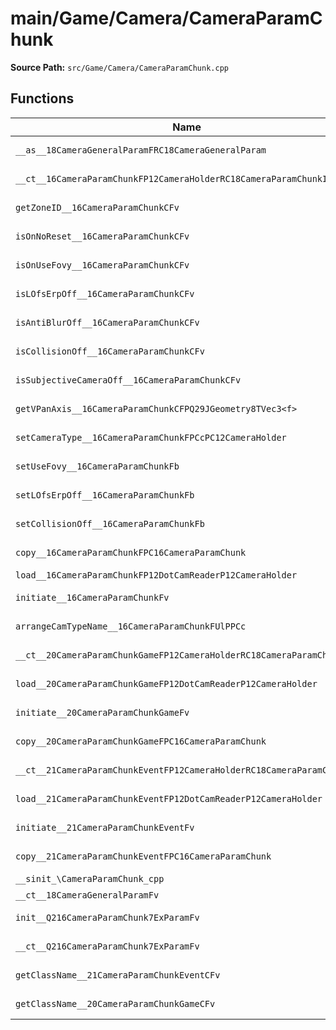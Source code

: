 # main/Game/Camera/CameraParamChunk

**Source Path:** `src/Game/Camera/CameraParamChunk.cpp`

## Functions

| Name | Address | Match % |
|------|---------|---------|
| `__as__18CameraGeneralParamFRC18CameraGeneralParam` | `0x800A97B8` | :white_check_mark: (100.0%) |
| `__ct__16CameraParamChunkFP12CameraHolderRC18CameraParamChunkID` | `0x800A9848` | :white_check_mark: (100.0%) |
| `getZoneID__16CameraParamChunkCFv` | `0x800A98E0` | :white_check_mark: (100.0%) |
| `isOnNoReset__16CameraParamChunkCFv` | `0x800A98F0` | :white_check_mark: (100.0%) |
| `isOnUseFovy__16CameraParamChunkCFv` | `0x800A98FC` | :white_check_mark: (100.0%) |
| `isLOfsErpOff__16CameraParamChunkCFv` | `0x800A9908` | :white_check_mark: (100.0%) |
| `isAntiBlurOff__16CameraParamChunkCFv` | `0x800A9914` | :white_check_mark: (100.0%) |
| `isCollisionOff__16CameraParamChunkCFv` | `0x800A9920` | :white_check_mark: (100.0%) |
| `isSubjectiveCameraOff__16CameraParamChunkCFv` | `0x800A992C` | :white_check_mark: (100.0%) |
| `getVPanAxis__16CameraParamChunkCFPQ29JGeometry8TVec3<f>` | `0x800A9938` | :white_check_mark: (100.0%) |
| `setCameraType__16CameraParamChunkFPCcPC12CameraHolder` | `0x800A99A8` | :white_check_mark: (100.0%) |
| `setUseFovy__16CameraParamChunkFb` | `0x800A99DC` | :white_check_mark: (100.0%) |
| `setLOfsErpOff__16CameraParamChunkFb` | `0x800A9A00` | :white_check_mark: (100.0%) |
| `setCollisionOff__16CameraParamChunkFb` | `0x800A9A24` | :white_check_mark: (100.0%) |
| `copy__16CameraParamChunkFPC16CameraParamChunk` | `0x800A9A48` | :white_check_mark: (100.0%) |
| `load__16CameraParamChunkFP12DotCamReaderP12CameraHolder` | `0x800A9B20` | :x: (0.0%) |
| `initiate__16CameraParamChunkFv` | `0x800A9F50` | :white_check_mark: (100.0%) |
| `arrangeCamTypeName__16CameraParamChunkFUlPPCc` | `0x800A9F94` | :x: (76.6%) |
| `__ct__20CameraParamChunkGameFP12CameraHolderRC18CameraParamChunkID` | `0x800AA094` | :white_check_mark: (100.0%) |
| `load__20CameraParamChunkGameFP12DotCamReaderP12CameraHolder` | `0x800AA0E8` | :x: (75.0%) |
| `initiate__20CameraParamChunkGameFv` | `0x800AA1B8` | :white_check_mark: (100.0%) |
| `copy__20CameraParamChunkGameFPC16CameraParamChunk` | `0x800AA208` | :white_check_mark: (100.0%) |
| `__ct__21CameraParamChunkEventFP12CameraHolderRC18CameraParamChunkID` | `0x800AA20C` | :white_check_mark: (100.0%) |
| `load__21CameraParamChunkEventFP12DotCamReaderP12CameraHolder` | `0x800AA268` | :x: (73.2%) |
| `initiate__21CameraParamChunkEventFv` | `0x800AA384` | :white_check_mark: (100.0%) |
| `copy__21CameraParamChunkEventFPC16CameraParamChunk` | `0x800AA3DC` | :white_check_mark: (100.0%) |
| `__sinit_\CameraParamChunk_cpp` | `0x800AA3E0` | :x: (0.0%) |
| `__ct__18CameraGeneralParamFv` | `0x800AA414` | :x: (0.0%) |
| `init__Q216CameraParamChunk7ExParamFv` | `0x800AA494` | :white_check_mark: (100.0%) |
| `__ct__Q216CameraParamChunk7ExParamFv` | `0x800AA540` | :white_check_mark: (100.0%) |
| `getClassName__21CameraParamChunkEventCFv` | `0x800AA544` | :white_check_mark: (100.0%) |
| `getClassName__20CameraParamChunkGameCFv` | `0x800AA550` | :white_check_mark: (100.0%) |